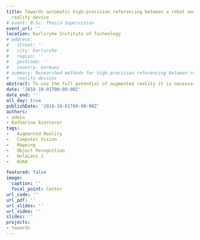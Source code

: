 ```yaml
---
title: Towards automatic high-precision referencing between a robot and an augmented
  reality device
# event: B.Sc. Thesis Supervision
event_url: ''
location: Karlsruhe Institute of Technology
# address:
#   street: ''
#   city: Karlsruhe
#   region: ''
#   postcode: ''
#   country: Germany
# summary: Researched methods for high-precision referencing between robots and augmented
#   reality devices
abstract: To use the full potential of augmented reality it is necessary to have a high-precision referencing between real and virtual objects. To achieve a referencing rgb and depth data is available on current augmented reality devices. Usually markers or manual referencing is currently used for referencing. But automatic referencing is favourable. In this thesis a semiautomatic method to achieve a precise referencing on depth data is introduced by using known registration algorithm. A system with only an initial guess of the user is implemented to reference a Kuka kr5 with a Microsoft Hololens. The implemented solution with the local registration algorithm ICP lead to a precise referencing between the robot and the augmented reality device. The global registration algorithms Super4PC could not reference the robot reliable due to problems with the cluttered robot environment.
date: '2018-10-01T00:00:00Z'
date_end: ''
all_day: true
publishDate: '2018-10-01T00:00:00Z'
authors:
- admin
- Katharina Riesterer
tags:
-	Augmented Reality
-	Computer Vision
-	Mapping
-	Object Recognition
-	HoloLens 1
-	KUKA

featured: false
image:
  caption: ''
  focal_point: Center
url_code: ''
url_pdf: ''
url_slides: ''
url_video: ''
slides: ''
projects:
- towards
---
```


